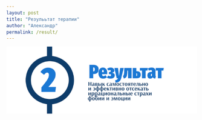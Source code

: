 ```yaml
---
layout: post
title: "Резулььтат терапии"
author: "Александр"
permalink: /result/
---
```


![Самостоятельное отсечение иррациональных страхов, фобий и эмоций](_img/2.png)

